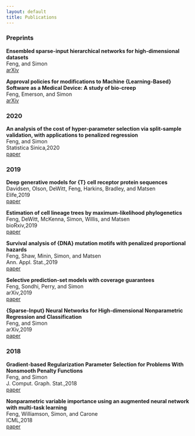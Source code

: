 ```yaml
---
layout: default
title: Publications
---
```


### Preprints
**Ensembled sparse-input hierarchical networks for high-dimensional datasets**<br />
Feng, and Simon<br />
[arXiv](http://arxiv.org/abs/2005.04834)

**Approval policies for modifications to Machine {Learning-Based} Software as a Medical Device: A study of bio-creep**<br />
Feng, Emerson, and Simon<br />
[arXiv](http://arxiv.org/abs/1912.12413)

### 2020
**An analysis of the cost of hyper-parameter selection via split-sample validation, with applications to penalized regression**<br />
Feng, and Simon<br />
Statistica Sinica,2020<br />
[paper](http://www3.stat.sinica.edu.tw/ss_newpaper/SS-2017-0310_na.pdf)

### 2019
**Deep generative models for {T} cell receptor protein sequences**<br />
Davidsen, Olson, DeWitt, Feng, Harkins, Bradley, and Matsen<br />
Elife,2019<br />
[paper](http://dx.doi.org/10.7554/eLife.46935)

**Estimation of cell lineage trees by maximum-likelihood phylogenetics**<br />
Feng, DeWitt, McKenna, Simon, Willis, and Matsen<br />
bioRxiv,2019<br />
[paper](https://www.biorxiv.org/content/10.1101/595215v1.full)

**Survival analysis of {DNA} mutation motifs with penalized proportional hazards**<br />
Feng, Shaw, Minin, Simon, and Matsen<br />
Ann. Appl. Stat.,2019<br />
[paper](https://projecteuclid.org/euclid.aoas/1560758446)

**Selective prediction-set models with coverage guarantees**<br />
Feng, Sondhi, Perry, and Simon<br />
arXiv,2019<br />
[paper](http://arxiv.org/abs/1906.05473)

**{Sparse-Input} Neural Networks for High-dimensional Nonparametric Regression and Classification**<br />
Feng, and Simon<br />
arXiv,2019<br />
[paper](http://arxiv.org/abs/1711.07592)

### 2018
**Gradient-based Regularization Parameter Selection for Problems With Nonsmooth Penalty Functions**<br />
Feng, and Simon<br />
J. Comput. Graph. Stat.,2018<br />
[paper](https://doi.org/10.1080/10618600.2017.1390470)

**Nonparametric variable importance using an augmented neural network with multi-task learning**<br />
Feng, Williamson, Simon, and Carone<br />
ICML,2018<br />
[paper](http://proceedings.mlr.press/v80/feng18a.html)